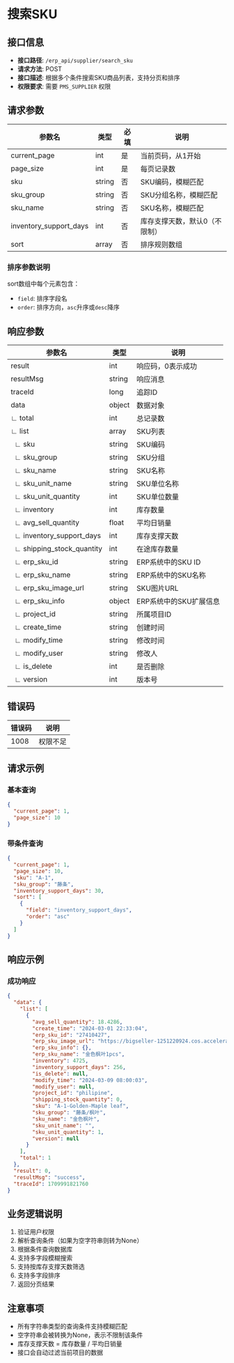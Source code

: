 # 搜索SKU

## 接口信息

- **接口路径**: `/erp_api/supplier/search_sku`
- **请求方法**: POST
- **接口描述**: 根据多个条件搜索SKU商品列表，支持分页和排序
- **权限要求**: 需要 `PMS_SUPPLIER` 权限

## 请求参数

| 参数名 | 类型 | 必填 | 说明 |
|--------|------|------|------|
| current_page | int | 是 | 当前页码，从1开始 |
| page_size | int | 是 | 每页记录数 |
| sku | string | 否 | SKU编码，模糊匹配 |
| sku_group | string | 否 | SKU分组名称，模糊匹配 |
| sku_name | string | 否 | SKU名称，模糊匹配 |
| inventory_support_days | int | 否 | 库存支撑天数，默认0（不限制） |
| sort | array | 否 | 排序规则数组 |

### 排序参数说明

sort数组中每个元素包含：
- `field`: 排序字段名
- `order`: 排序方向，`asc`升序或`desc`降序

## 响应参数

| 参数名 | 类型 | 说明 |
|--------|------|------|
| result | int | 响应码，0表示成功 |
| resultMsg | string | 响应消息 |
| traceId | long | 追踪ID |
| data | object | 数据对象 |
| ∟ total | int | 总记录数 |
| ∟ list | array | SKU列表 |
| &nbsp;&nbsp;∟ sku | string | SKU编码 |
| &nbsp;&nbsp;∟ sku_group | string | SKU分组 |
| &nbsp;&nbsp;∟ sku_name | string | SKU名称 |
| &nbsp;&nbsp;∟ sku_unit_name | string | SKU单位名称 |
| &nbsp;&nbsp;∟ sku_unit_quantity | int | SKU单位数量 |
| &nbsp;&nbsp;∟ inventory | int | 库存数量 |
| &nbsp;&nbsp;∟ avg_sell_quantity | float | 平均日销量 |
| &nbsp;&nbsp;∟ inventory_support_days | int | 库存支撑天数 |
| &nbsp;&nbsp;∟ shipping_stock_quantity | int | 在途库存数量 |
| &nbsp;&nbsp;∟ erp_sku_id | string | ERP系统中的SKU ID |
| &nbsp;&nbsp;∟ erp_sku_name | string | ERP系统中的SKU名称 |
| &nbsp;&nbsp;∟ erp_sku_image_url | string | SKU图片URL |
| &nbsp;&nbsp;∟ erp_sku_info | object | ERP系统中的SKU扩展信息 |
| &nbsp;&nbsp;∟ project_id | string | 所属项目ID |
| &nbsp;&nbsp;∟ create_time | string | 创建时间 |
| &nbsp;&nbsp;∟ modify_time | string | 修改时间 |
| &nbsp;&nbsp;∟ modify_user | string | 修改人 |
| &nbsp;&nbsp;∟ is_delete | int | 是否删除 |
| &nbsp;&nbsp;∟ version | int | 版本号 |

## 错误码

| 错误码 | 说明 |
|--------|------|
| 1008 | 权限不足 |

## 请求示例

### 基本查询
```json
{
  "current_page": 1,
  "page_size": 10
}
```

### 带条件查询
```json
{
  "current_page": 1,
  "page_size": 10,
  "sku": "A-1",
  "sku_group": "藤条",
  "inventory_support_days": 30,
  "sort": [
    {
      "field": "inventory_support_days",
      "order": "asc"
    }
  ]
}
```

## 响应示例

### 成功响应

```json
{
  "data": {
    "list": [
      {
        "avg_sell_quantity": 18.4286,
        "create_time": "2024-03-01 22:33:04",
        "erp_sku_id": "27410427",
        "erp_sku_image_url": "https://bigseller-1251220924.cos.accelerate.myqcloud.com/album/279590/20230603074446b4bf29067f2227517d260057c6385011.jpg?imageView2/1/w/300/h/300",
        "erp_sku_info": {},
        "erp_sku_name": "金色枫叶1pcs",
        "inventory": 4725,
        "inventory_support_days": 256,
        "is_delete": null,
        "modify_time": "2024-03-09 08:00:03",
        "modify_user": null,
        "project_id": "philipine",
        "shipping_stock_quantity": 0,
        "sku": "A-1-Golden-Maple leaf",
        "sku_group": "藤条/枫叶",
        "sku_name": "金色枫叶",
        "sku_unit_name": "",
        "sku_unit_quantity": 1,
        "version": null
      }
    ],
    "total": 1
  },
  "result": 0,
  "resultMsg": "success",
  "traceId": 1709991821760
}
```

## 业务逻辑说明

1. 验证用户权限
2. 解析查询条件（如果为空字符串则转为None）
3. 根据条件查询数据库
4. 支持多字段模糊搜索
5. 支持按库存支撑天数筛选
6. 支持多字段排序
7. 返回分页结果

## 注意事项

- 所有字符串类型的查询条件支持模糊匹配
- 空字符串会被转换为None，表示不限制该条件
- 库存支撑天数 = 库存数量 / 平均日销量
- 接口会自动过滤当前项目的数据

